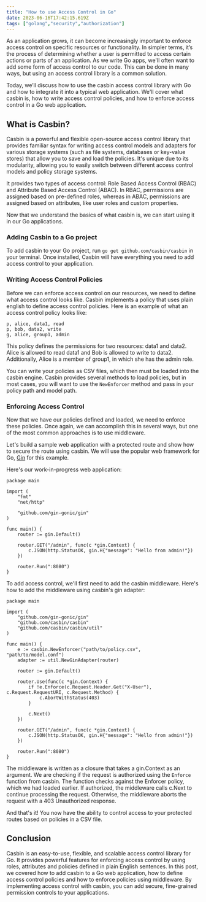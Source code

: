 ```yaml
---
title: "How to use Access Control in Go"
date: 2023-06-16T17:42:15.619Z
tags: ["golang","security","authorization"]
---
```



As an application grows, it can become increasingly important to enforce access control on specific resources or functionality. In simpler terms, it’s the process of determining whether a user is permitted to access certain actions or parts of an application. As we write Go apps, we'll often want to add some form of access control to our code. This can be done in many ways, but using an access control library is a common solution.

Today, we’ll discuss how to use the casbin access control library with Go and how to integrate it into a typical web application. We'll cover what casbin is, how to write access control policies, and how to enforce access control in a Go web application.

## What is Casbin?

Casbin is a powerful and flexible open-source access control library that provides familiar syntax for writing access control models and adapters for various storage systems (such as file systems, databases or key-value stores) that allow you to save and load the policies. It's unique due to its modularity, allowing you to easily switch between different access control models and policy storage systems.

It provides two types of access control: Role Based Access Control (RBAC) and Attribute Based Access Control (ABAC). In RBAC, permissions are assigned based on pre-defined roles, whereas in ABAC, permissions are assigned based on attributes, like user roles and custom properties.

Now that we understand the basics of what casbin is, we can start using it in our Go applications.

### Adding Casbin to a Go project

To add casbin to your Go project, run `go get github.com/casbin/casbin` in your terminal. Once installed, Casbin will have everything you need to add access control to your application.

### Writing Access Control Policies

Before we can enforce access control on our resources, we need to define what access control looks like. Casbin implements a policy that uses plain english to define access control policies. Here is an example of what an access control policy looks like:

```
p, alice, data1, read
p, bob, data2, write
g, alice, group1, admin
```

This policy defines the permissions for two resources: data1 and data2. Alice is allowed to read data1 and Bob is allowed to write to data2. Additionally, Alice is a member of group1, in which she has the admin role. 

You can write your policies as CSV files, which then must be loaded into the casbin engine. Casbin provides several methods to load policies, but in most cases, you will want to use the `NewEnforcer` method and pass in your policy path and model path.

### Enforcing Access Control

Now that we have our policies defined and loaded, we need to enforce these policies. Once again, we can accomplish this in several ways, but one of the most common approaches is to use middleware.

Let's build a sample web application with a protected route and show how to secure the route using casbin. We will use the popular web framework for Go, [Gin](https://github.com/gin-gonic/gin) for this example.

Here's our work-in-progress web application:

```
package main

import (
	"fmt"
	"net/http"

	"github.com/gin-gonic/gin"
)

func main() {
	router := gin.Default()

	router.GET("/admin", func(c *gin.Context) {
		c.JSON(http.StatusOK, gin.H{"message": "Hello from admin!"})
	})

	router.Run(":8080")
}
```

To add access control, we'll first need to add the casbin middleware. Here's how to add the middleware using casbin's gin adapter:

```
package main

import (
	"github.com/gin-gonic/gin"
	"github.com/casbin/casbin"
	"github.com/casbin/casbin/util"
)

func main() {
	e := casbin.NewEnforcer("path/to/policy.csv", "path/to/model.conf")
	adapter := util.NewGinAdapter(router)

	router := gin.Default()

	router.Use(func(c *gin.Context) {
	    if !e.Enforce(c.Request.Header.Get("X-User"), c.Request.RequestURI, c.Request.Method) {
	        c.AbortWithStatus(403)
	    }

	    c.Next()
	})

	router.GET("/admin", func(c *gin.Context) {
		c.JSON(http.StatusOK, gin.H{"message": "Hello from admin!"})
	})

	router.Run(":8080")
}
```

The middleware is written as a closure that takes a gin.Context as an argument. We are checking if the request is authorized using the `Enforce` function from casbin. The function checks against the Enforcer policy, which we had loaded earlier. If authorized, the middleware calls c.Next to continue processing the request. Otherwise, the middleware aborts the request with a 403 Unauthorized response.

And that's it! You now have the ability to control access to your protected routes based on policies in a CSV file. 

## Conclusion

Casbin is an easy-to-use, flexible, and scalable access control library for Go. It provides powerful features for enforcing access control by using roles, attributes and policies defined in plain English sentences. In this post, we covered how to add casbin to a Go web application, how to define access control policies and how to enforce policies using middleware. By implementing access control with casbin, you can add secure, fine-grained permission controls to your applications.